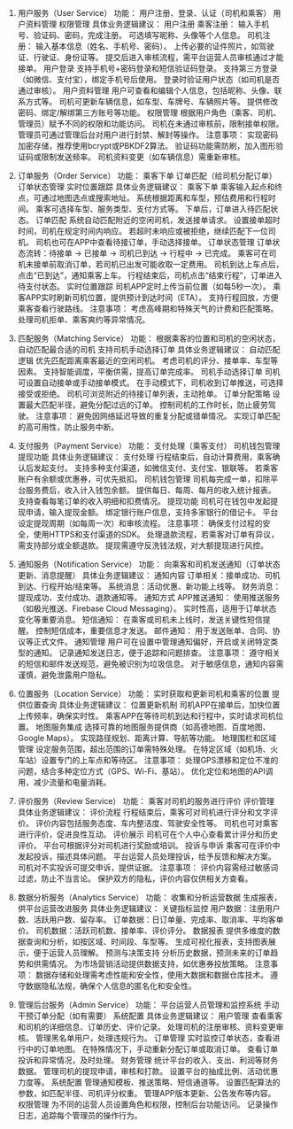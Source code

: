 1. 用户服务（User Service）
功能：
用户注册、登录、认证（司机和乘客）
用户资料管理
权限管理
具体业务逻辑建议：
用户注册
乘客注册：
输入手机号、验证码、密码，完成注册。
可选填写昵称、头像等个人信息。
司机注册：
输入基本信息（姓名、手机号、密码）。
上传必要的证件照片，如驾驶证、行驶证、身份证等。
提交后进入审核流程，需平台运营人员审核通过才能接单。
用户登录
支持手机号+密码登录和短信验证码登录。
支持第三方登录（如微信、支付宝），绑定手机号后使用。
登录时验证用户状态（如司机是否通过审核）。
用户资料管理
用户可查看和编辑个人信息，包括昵称、头像、联系方式等。
司机可更新车辆信息，如车型、车牌号、车辆照片等。
提供修改密码、绑定/解绑第三方账号等功能。
权限管理
根据用户角色（乘客、司机、管理员）赋予不同的权限和功能访问。
司机在未通过审核前，限制接单权限。
管理员可通过管理后台对用户进行封禁、解封等操作。
注意事项：
实现密码加密存储，推荐使用bcrypt或PBKDF2算法。
验证码功能需防刷，加入图形验证码或限制发送频率。
司机资料变更（如车辆信息）需重新审核。




2. 订单服务（Order Service）
功能：
乘客下单
订单匹配（给司机分配订单）
订单状态管理
实时位置跟踪
具体业务逻辑建议：
乘客下单
乘客输入起点和终点，可通过地图选点或搜索地址。
系统根据距离和车型，预估费用和行程时间。
乘客可选择车型、服务类型、支付方式等。
下单后，订单进入待匹配状态。
订单匹配
系统自动匹配附近的空闲司机，发送接单请求。
设置接单超时时间，司机在规定时间内响应。
若超时未响应或被拒绝，继续匹配下一位司机。
司机也可在APP中查看待接订单，手动选择接单。
订单状态管理
订单状态流转：待接单 → 已接单 → 司机已到达 → 行程中 → 已完成。
乘客可在司机未接单前取消订单，若司机已出发可能收取一定费用。
司机到达上车点后，点击“已到达”，通知乘客上车。
行程结束后，司机点击“结束行程”，订单进入待支付状态。
实时位置跟踪
司机APP定时上传当前位置（如每5秒一次）。
乘客APP实时刷新司机位置，提供预计到达时间（ETA）。
支持行程回放，方便乘客查看行驶路线。
注意事项：
考虑高峰期和特殊天气的计费和匹配策略。
处理司机拒单、乘客爽约等异常情况。




3. 匹配服务（Matching Service）
功能：
根据乘客的位置和司机的空闲状态，自动匹配最合适的司机
支持司机手动选择订单
具体业务逻辑建议：
自动匹配逻辑
优先匹配距离乘客最近的空闲司机。
考虑司机的评分、接单率、车型等因素。
支持智能调度，平衡供需，提高订单完成率。
司机手动选择订单
司机可设置自动接单或手动接单模式。
在手动模式下，司机收到订单推送，可选择接受或拒绝。
司机可浏览附近的待接订单列表，主动抢单。
订单分配策略
设置最大匹配半径，避免分配过远的订单。
控制司机的工作时长，防止疲劳驾驶。
注意事项：
避免因网络延迟导致的重复分配或错单情况。
实现订单匹配的高可用性，防止服务中断。









4. 支付服务（Payment Service）
功能：
支付处理（乘客支付）
司机钱包管理
提现功能
具体业务逻辑建议：
支付处理
行程结束后，自动计算费用，乘客确认后发起支付。
支持多种支付渠道，如微信支付、支付宝、银联等。
若乘客账户有余额或优惠券，可优先抵扣。
司机钱包管理
司机每完成一单，扣除平台服务费后，收入计入钱包余额。
提供每日、每周、每月的收入统计报表。
支持查看每笔订单的收入明细和扣费情况。
提现功能
司机可在钱包中发起提现申请，输入提现金额。
绑定银行账户信息，支持多家银行的借记卡。
平台设定提现周期（如每周一次）和审核流程。
注意事项：
确保支付过程的安全，使用HTTPS和支付渠道的SDK。
处理退款流程，若乘客对订单有异议，需支持部分或全额退款。
提现需遵守反洗钱法规，对大额提现进行风控。








5. 通知服务（Notification Service）
功能：
向乘客和司机发送通知（订单状态更新、消息提醒）
具体业务逻辑建议：
通知内容
订单相关：接单成功、司机到达、行程开始/结束等。
系统消息：活动优惠、新功能上线等。
财务消息：提现成功、支付成功、退款通知等。
通知方式
APP推送通知：
使用推送服务（如极光推送、Firebase Cloud Messaging）。
实时性高，适用于订单状态变化等重要消息。
短信通知：
在乘客或司机未上线时，发送关键性短信提醒。
控制短信成本，重要信息才发送。
邮件通知：
用于发送账单、合同、协议等正式文件。
通知管理
用户可在设置中管理通知偏好，开启或关闭特定类型的通知。
记录通知发送日志，便于追踪和问题排查。
注意事项：
遵守相关的短信和邮件发送规范，避免被识别为垃圾信息。
对于敏感信息，通知内容需谨慎，避免泄露用户隐私。







6. 位置服务（Location Service）
功能：
实时获取和更新司机和乘客的位置
提供位置查询
具体业务逻辑建议：
位置更新机制
司机APP在接单后，加快位置上传频率，确保实时性。
乘客APP在等待司机到达和行程中，实时请求司机位置。
地图服务集成
选择可靠的地图服务提供商（如高德地图、百度地图、Google Maps）。
实现路径规划、距离计算、导航等功能。
地理围栏和区域管理
设定服务范围，超出范围的订单需特殊处理。
在特定区域（如机场、火车站）设置专门的上车点和等待区。
注意事项：
处理GPS漂移和定位不准的问题，结合多种定位方式（GPS、Wi-Fi、基站）。
优化定位和地图的API调用，减少流量和电量消耗。










7. 评价服务（Review Service）
功能：
乘客对司机的服务进行评价
评价管理
具体业务逻辑建议：
评价流程
行程结束后，乘客可对司机进行评分和文字评价。
评价内容包括服务态度、车内整洁度、驾驶安全性等。
司机也可对乘客进行评价，促进良性互动。
评价展示
司机可在个人中心查看累计评分和历史评价。
平台可根据评分对司机进行奖励或培训。
投诉与申诉
乘客可在评价中发起投诉，描述具体问题。
平台运营人员处理投诉，给予反馈和解决方案。
司机对不实投诉可提交申诉，提供证据。
注意事项：
评价内容需经过敏感词过滤，防止不当言论。
保护双方的隐私，评价内容仅供相关方查看。









8. 数据分析服务（Analytics Service）
功能：
收集和分析运营数据
生成报表，供平台运营改进服务
具体业务逻辑建议：
关键指标监控
用户数据：注册用户数、活跃用户数、留存率。
订单数据：日订单量、完成率、取消率、平均客单价。
司机数据：活跃司机数、接单率、评价评分。
数据报表
提供多维度的数据查询和分析，如按区域、时间段、车型等。
生成可视化报表，支持图表展示，便于运营人员理解。
预测与决策支持
分析历史数据，预测未来的订单趋势和供需情况。
为市场营销活动提供数据支持，如优惠券投放策略。
注意事项：
数据存储和处理需考虑性能和安全性，使用大数据和数据仓库技术。
遵守数据隐私法规，确保个人信息的匿名化和安全性。










9. 管理后台服务（Admin Service）
功能：
平台运营人员管理和监控系统
手动干预订单分配（如有需要）
系统配置
具体业务逻辑建议：
用户管理
查看乘客和司机的详细信息、订单历史、评价记录。
处理司机的注册审核、资料变更审核。
管理黑名单用户，处理违规行为。
订单管理
实时监控订单状态，查看进行中的订单地图。
在特殊情况下，手动重新分配订单或取消订单。
查看订单投诉和异常情况，及时处理。
财务管理
统计平台的收入、支出、利润等财务数据。
管理司机的提现申请，审核和打款。
设置平台的抽成比例、活动优惠力度等。
系统配置
管理通知模板、推送策略、短信通道等。
设置匹配算法的参数，如匹配半径、司机评分权重。
管理APP版本更新、公告发布等内容。
权限管理
为不同的运营人员设置角色和权限，控制后台功能访问。
记录操作日志，追踪每个管理员的操作行为。


